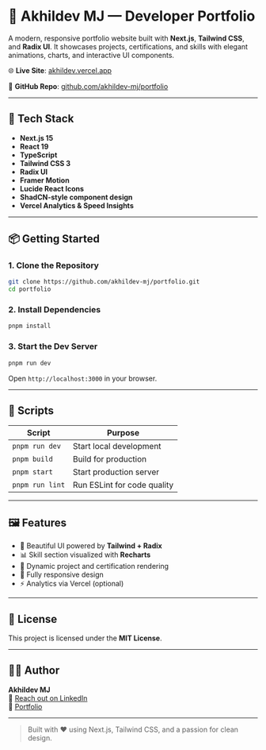 # 🚀 Akhildev MJ — Developer Portfolio

A modern, responsive portfolio website built with **Next.js**, **Tailwind CSS**, and **Radix UI**. It showcases projects, certifications, and skills with elegant animations, charts, and interactive UI components.

🌐 **Live Site**: [akhildev.vercel.app](https://akhildev.vercel.app)

📁 **GitHub Repo**: [github.com/akhildev-mj/portfolio](https://github.com/akhildev-mj/portfolio)

---

## 🧰 Tech Stack

- **Next.js 15**
- **React 19**
- **TypeScript**
- **Tailwind CSS 3**
- **Radix UI**
- **Framer Motion**
- **Lucide React Icons**
- **ShadCN-style component design**
- **Vercel Analytics & Speed Insights**

---

## 📦 Getting Started

### 1. Clone the Repository

```bash
git clone https://github.com/akhildev-mj/portfolio.git
cd portfolio
```

### 2. Install Dependencies

```bash
pnpm install
```

### 3. Start the Dev Server

```bash
pnpm run dev
```

Open `http://localhost:3000` in your browser.

---

## 🧪 Scripts

| Script          | Purpose                     |
| --------------- | --------------------------- |
| `pnpm run dev`  | Start local development     |
| `pnpm build`    | Build for production        |
| `pnpm start`    | Start production server     |
| `pnpm run lint` | Run ESLint for code quality |

---

## 🖼️ Features

- 🎨 Beautiful UI powered by **Tailwind + Radix**
- 📊 Skill section visualized with **Recharts**
- 📁 Dynamic project and certification rendering
- 📱 Fully responsive design
- ⚡ Analytics via Vercel (optional)

---

## 📄 License

This project is licensed under the **MIT License**.

---

## 🙋‍♂️ Author

**Akhildev MJ**  
📧 [Reach out on LinkedIn](https://linkedin.com/in/akhildevmj)  
🔗 [Portfolio](https://akhildev.vercel.app)

---

> Built with ❤️ using Next.js, Tailwind CSS, and a passion for clean design.
